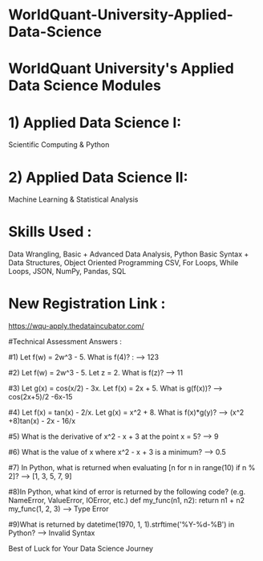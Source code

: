 # WorldQuant-University-Applied-Data-Science

# WorldQuant University's Applied Data Science Modules

# 1) Applied Data Science I: 
Scientific Computing & Python

# 2) Applied Data Science II: 
Machine Learning & Statistical Analysis

# Skills Used : 
Data Wrangling, Basic + Advanced Data Analysis, Python Basic Syntax + Data Structures, Object Oriented Programming CSV, For Loops, While Loops, JSON, NumPy, Pandas, SQL

# New Registration Link : 
https://wqu-apply.thedataincubator.com/

#Technical Assessment Answers :

#1) Let f(w) = 2w^3 - 5. What is f(4)? :
--> 123

#2) Let f(w) = 2w^3 - 5. Let z = 2. What is f(z)?
--> 11

#3) Let g(x) = cos(x/2) - 3x. Let f(x) = 2x + 5. What is g(f(x))?
--> cos(2x+5)/2 -6x-15

#4) Let f(x) = tan(x) - 2/x. Let g(x) = x^2 + 8. What is f(x)*g(y)?
--> (x^2 +8)tan(x) - 2x - 16/x

#5) What is the derivative of x^2 - x + 3 at the point x = 5?
--> 9

#6) What is the value of x where x^2 - x + 3 is a minimum?
--> 0.5

#7) In Python, what is returned when evaluating [n for n in range(10) if n % 2]?
--> [1, 3, 5, 7, 9]

#8)In Python, what kind of error is returned by the following code? (e.g. NameError, ValueError, IOError, etc.) def my_func(n1, n2): return n1 + n2 my_func(1, 2, 3)
--> Type Error

#9)What is returned by datetime(1970, 1, 1).strftime('%Y-%d-%B') in Python?
--> Invalid Syntax

Best of Luck for Your Data Science Journey
